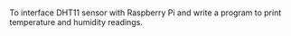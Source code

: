 ### 
To interface DHT11 sensor with Raspberry Pi and write a program to print temperature and humidity readings.
